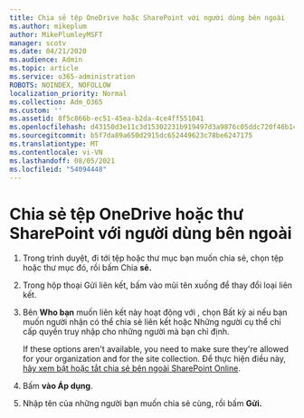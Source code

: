 ```yaml
---
title: Chia sẻ tệp OneDrive hoặc SharePoint với người dùng bên ngoài
ms.author: mikeplum
author: MikePlumleyMSFT
manager: scotv
ms.date: 04/21/2020
ms.audience: Admin
ms.topic: article
ms.service: o365-administration
ROBOTS: NOINDEX, NOFOLLOW
localization_priority: Normal
ms.collection: Adm_O365
ms.custom: ''
ms.assetid: 8f5c866b-ec51-45ea-b2da-4ce4ff551041
ms.openlocfilehash: d43150d3e11c3d15302231b919497d3a9876c05ddc720f46b1428d1f6f09eeb3
ms.sourcegitcommit: b5f7da89a650d2915dc652449623c78be6247175
ms.translationtype: MT
ms.contentlocale: vi-VN
ms.lasthandoff: 08/05/2021
ms.locfileid: "54094448"
---
```

# <a name="share-a-onedrive-or-sharepoint-file-or-folder-with-external-users"></a>Chia sẻ tệp OneDrive hoặc thư SharePoint với người dùng bên ngoài

1. Trong trình duyệt, đi tới tệp hoặc thư mục bạn muốn chia sẻ, chọn tệp hoặc thư mục đó, rồi bấm Chia **sẻ.**
    
2. Trong hộp thoại Gửi liên kết, bấm vào mũi tên xuống để thay đổi loại liên kết.
    
3. Bên **Who bạn** muốn liên kết này hoạt  động với , chọn Bất kỳ ai  nếu bạn muốn người nhận có thể chia sẻ liên kết hoặc Những người cụ thể chỉ cấp quyền truy nhập cho những người mà bạn chỉ định. 
    
    If these options aren't available, you need to make sure they're allowed for your organization and for the site collection. Để thực hiện điều này, [hãy xem bật hoặc tắt chia sẻ bên ngoài SharePoint Online](https://go.microsoft.com/fwlink/?linkid=866426).
    
4. Bấm **vào Áp dụng**.
    
5. Nhập tên của những người bạn muốn chia sẻ cùng, rồi bấm **Gửi.**
    

